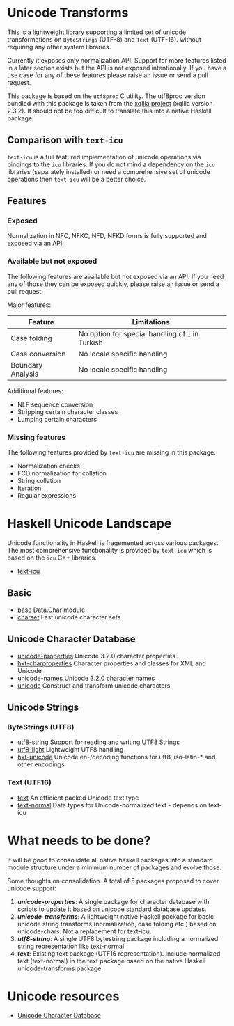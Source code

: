 # Unicode Transforms
This is a lightweight library supporting a limited set of unicode
transformations on `ByteStrings` (UTF-8) and `Text` (UTF-16).
without requiring any other system libraries.

Currently it exposes only normalization API. Support for more features listed
in a later section exists but the API is not exposed intentionally. If you have
a use case for any of these features please raise an issue or send a pull
request.

This package is based on the `utf8proc` C utility. The utf8proc version bundled
with this package is taken from the
[xqilla project](http://xqilla.sourceforge.net/HomePage)
(xqilla version 2.3.2). It should not be too difficult to translate this into a
native Haskell package.

## Comparison with `text-icu`
`text-icu` is a full featured implementation of unicode operations via bindings
to the `icu` libraries. If you do not mind a dependency on the `icu` libraries
(separately installed) or need a comprehensive set of unicode operations then
`text-icu` will be a better choice.

## Features

### Exposed
Normalization in NFC, NFKC, NFD, NFKD forms is fully supported and exposed via
an API.

### Available but not exposed
The following features are available but not exposed via an API. If you need
any of those they can be exposed quickly, please raise an issue or send a pull
request.

Major features:

 Feature               | Limitations
 -------               | -----------
 Case folding          | No option for special handling of `i` in Turkish
 Case conversion       | No locale specific handling
 Boundary Analysis     | No locale specific handling

Additional features:
* NLF sequence conversion
* Stripping certain character classes
* Lumping certain characters

### Missing features
The following features provided by `text-icu` are missing in this package:
* Normalization checks
* FCD normalization for collation
* String collation
* Iteration
* Regular expressions

# Haskell Unicode Landscape

Unicode functionality in Haskell is fragemented across various packages.  The
most comprehensive functionality is provided by `text-icu` which is based on
the `icu` C++ libraries.

* [text-icu](https://stackage.org/lts/package/text-icu)

## Basic

* [base](https://www.stackage.org/lts/package/base) Data.Char module
* [charset](https://www.stackage.org/lts/package/charset) Fast unicode character sets

## Unicode Character Database
* [unicode-properties](https://hackage.haskell.org/package/unicode-properties) Unicode 3.2.0 character properties
* [hxt-charproperties](http://www.stackage.org/lts/package/hxt-charproperties) Character properties and classes for XML and Unicode
* [unicode-names](http://hackage.haskell.org/package/unicode-names) Unicode 3.2.0 character names
* [unicode](https://hackage.haskell.org/package/unicode) Construct and transform unicode characters

## Unicode Strings
### ByteStrings (UTF8)
* [utf8-string](https://www.stackage.org/lts/package/utf8-string) Support for reading and writing UTF8 Strings
* [utf8-light](https://www.stackage.org/lts/package/utf8-light) Lightweight UTF8 handling
* [hxt-unicode](https://www.stackage.org/lts/package/hxt-unicode) Unicode en-/decoding functions for utf8, iso-latin-\* and other encodings
### Text (UTF16)
* [text](https://www.stackage.org/lts/package/text) An efficient packed Unicode text type
* [text-normal](https://hackage.haskell.org/package/text-normal) Data types for Unicode-normalized text - depends on text-icu

# What needs to be done?

It will be good to consolidate all native haskell packages into a standard
module structure under a minimum number of packages and evolve those.

Some thoughts on consolidation. A total of 5 packages proposed to cover unicode
support: 
1. **_unicode-properties_**: A single package for character database with
scripts to update it based on unicode standard database updates.
2. **_unicode-transforms_**: A lightweight native Haskell package for basic unicode
string transforms (normalization, case folding etc.) based on unicode-chars.
Not a replacement for text-icu.
3. **_utf8-string_**: A single UTF8 bytestring package including a normalized
string representation like text-normal
4. **_text_**: Existing text package (UTF16 representation). Include normalized
text (text-normal) in the text package based on the native Haskell
unicode-transforms package

# Unicode resources

* [Unicode Character Database](http://www.unicode.org/Public/UCD/latest/ucd)
